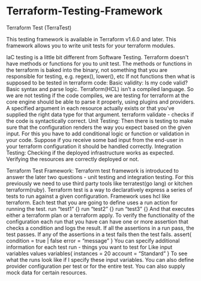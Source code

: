 # Terraform-Testing-Framework

Terraform Test (TerraTest)

This testing framework is available in Terraform v1.6.0 and later. 
This framework allows you to write unit tests for your terraform modules.

IaC testing is a little bit different from Software Testing. Terraform doesn't have methods or functions for you to unit test. The methods or functions in the terraform is baked into the binary, not something that you are responsible for testing, e.g. regex(), lower(), etc
If not functions then what is supposed to be tested in terraform code: 
Basic validity: Is my code valid? 
Basic syntax and parse logic. Terraform(HCL) isn’t a compiled language. So we are not testing if the code compiles, we are testing for terraform at the core engine should be able to parse it properly, using plugins and providers. A specified argument in each resource actually exists or that you’ve supplied the right data type for that argument. 
terraform validate - checks if the code is syntactically correct. 
Unit Testing: 
Then there is testing to make sure that the configuration renders the way you expect based on the given input. For this you have to add conditional logic or function or validation in your code.  Suppose if you receive some bad input from the end-user in your terraform configuration it should be handled correctly.
Integration Testing: 
Checking if the deployed infrastructure works as expected. Verifying the resources are correctly deployed or not.

Terraform Test Framework: 
Terraform test framework is introduced to answer the later two questions - unit testing and integration testing. 
For this previously we need to use third party tools like terratest(go lang) or kitchen terraform(ruby). 
Terraform test is a way to declaratively express a series of tests to run against a given configuration. Framework uses hcl like terraform. 
Each test that you are going to define uses a run action for running the test. 
run “test1” {}
run “test2” {}
run “test3” {}
And that executes either a terraform plan or a terraform apply. To verify the functionality of the configuration each run that you have can have one or more assertion that checks a condition and logs the result. If all the assertions in a run pass, the test passes. If any of the assertions in a test fails then the test fails. 
assert{
	condition = true | false
	error = “message”
}
You can specify additional information for each test run - things you want to test for 
Like input variables values
variables{
	instances = 20
	account = “Standard”
}
To see what the runs look like if I specify these input variables. You can also define provider configuration per test or for the entire test. You can also supply mock data for certain resources. 

